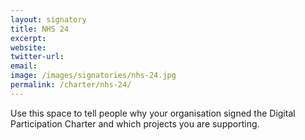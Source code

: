 ```yaml
---
layout: signatory
title: NHS 24
excerpt: 
website: 
twitter-url:
email: 
image: /images/signatories/nhs-24.jpg
permalink: /charter/nhs-24/
---
```


Use this space to tell people why your organisation signed the Digital Participation Charter and which projects you are supporting.